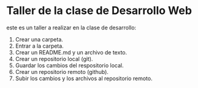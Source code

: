 # Taller de la clase de Desarrollo Web
este es un taller a realizar en la clase de desarrollo:
1. Crear una carpeta.
2. Entrar a la carpeta.
3. Crear un README.md y un archivo de texto.
4. Crear un repositorio local (git).
5. Guardar los cambios del respositorio local.
6. Crear un repositorio remoto (github).
7. Subir los cambios y los archivos al repositorio remoto.
